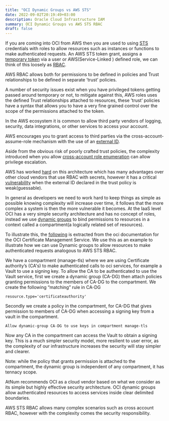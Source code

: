 ```yaml
---
title: "OCI Dynamic Groups vs AWS STS"
date: 2022-09-02T20:19:49+03:00
description: Oracle Cloud Infrastructure IAM
summary: OCI Dynamic Groups vs AWS STS RBAC
draft: false
---
```


If you are coming into OCI from AWS then you are used to using [STS](https://docs.aws.amazon.com/STS/latest/APIReference/welcome.html) credentials with roles to allow resources such as instances or functions to make authenticated requests.
An AWS STS token grant, assigns a
 [temporary token](https://docs.aws.amazon.com/IAM/latest/UserGuide/id_roles_use_switch-role-ec2.html) via a user or AWS(Service-Linked ) defined role, we can think of this loosely as [RBAC](https://en.wikipedia.org/wiki/Role-based_access_control).  

AWS RBAC allows both for permissions to be defined in policies and Trust relationships to be defined in separate ’trust’ policies.  

A number of security issues exist when you have privileged tokens getting passed around temporary or not, to mitigate against this, AWS roles uses the defined Trust relationships attached to resources, these ’trust’ policies have a syntax that allows you to have a very fine grained control over the scope of the permissions attached to the token.  

In the AWS ecosystem it is common to allow third party vendors of logging, security, data integrations, or other services to access your account.

 AWS encourages you to grant access to third parties via the cross-account-assume-role mechanism with the use of an [external ID](https://docs.aws.amazon.com/IAM/latest/UserGuide/id_roles_create_for-user_externalid.html). 

Aside from the obvious risk of poorly crafted trust policies, the complexity introduced when you allow
[cross-account role enumeration](https://docs.aws.amazon.com/IAM/latest/UserGuide/reference_policies_evaluation-logic-cross-account.html) can allow privilege escalation.

 AWS has worked [hard](https://aws.amazon.com/blogs/security/how-to-use-external-id-when-granting-access-to-your-aws-resources/) on this architecture which has many advantages over other cloud vendors that use RBAC with secrets, however it has a critical [vulnerability](https://en.wikipedia.org/wiki/Confused_deputy_problem) when the external ID declared in the trust policy is weak(guessable).


In general as developers we need to work hard to keep things as simple as possible knowing complexity will increase over time, it follows that the more complex a system is then the more vulnerable it becomes. At the IaaS level OCI has a very simple security architecture and has no concept of roles, instead we use [dynamic groups](https://docs.oracle.com/en-us/iaas/Content/Identity/Tasks/managingdynamicgroups.htm) to bind permissions to resources in a context called a compartment(a logically related set of resources).


To illustrate this, the [following](https://docs.oracle.com/en-us/iaas/Content/certificates/managing-certificate-authorities.htm) is extracted from the oci documentation for the OCI Certificate Management Service. We use this as an example to illustrate how we can use Dynamic groups to allow resources to make authenticated requests analogous to AWS STS RBAC.

We have a compartment (manage-tls) where we are using Certificate authority’s (CA's) to make authenticated calls to oci services, for example a Vault to use a signing key. To allow the CA to be authenticated to use the Vault service, first we create a dynamic group (CA-DG) then attach policies granting permissions to the members of CA-DG to the compartment. We create  the following  “matching” rule in CA-DG
```
resource.type='certificateauthority'
```
Secondly we create a policy in the compartment, for CA-DG that gives permission to members of CA-DG when accessing a signing key from a vault in the compartment.
```
Allow dynamic-group CA-DG to use keys in compartment manage-tls
``` 
Now any CA in the compartment can access the Vault to obtain a signing key. This is a much simpler security model, more resilient to user error, as the complexity of our infrastructure increases the security will stay simpler and clearer.

Note: while the policy that grants permission is attached to the compartment, the dynamic group is independent of any compartment, it has tennacy scope.

AtNum recommends OCI as a cloud vendor based on what we consider as its simple but highly effective security architecture. OCI dynamic groups allow authenticated resources to access services inside clear delimited boundaries.

AWS STS RBAC allows many complex scenarios such as cross account RBAC, however with the complexity comes the security responsibility.













